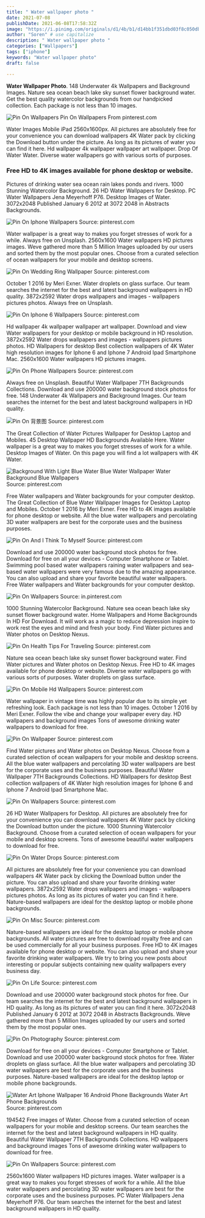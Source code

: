 ```yaml
---
title: " Water wallpaper photo "
date: 2021-07-08
publishDate: 2021-06-08T17:58:32Z
image: "https://i.pinimg.com/originals/d1/4b/b1/d14bb1f351dbd03f8c050dbc35392fb2.jpg"
author: "Soren" # use capitalize
description: " Water wallpaper photo "
categories: ["Wallpapers"]
tags: ["iphone"]
keywords: "Water wallpaper photo"
draft: false

---
```



**Water Wallpaper Photo**. 148 Underwater 4k Wallpapers and Background Images. Nature sea ocean beach lake sky sunset flower background water. Get the best quality watercolor backgrounds from our handpicked collection. Each package is not less than 10 images.

![Pin On Wallpapers](https://i.pinimg.com/originals/d1/4b/b1/d14bb1f351dbd03f8c050dbc35392fb2.jpg "Pin On Wallpapers")
Pin On Wallpapers From pinterest.com


Water Images Mobile iPad 2560x1600px. All pictures are absolutely free for your convenience you can download wallpapers 4K Water pack by clicking the Download button under the picture. As long as its pictures of water you can find it here. Hd wallpaper 4k wallpaper wallpaper art wallpaper. Drop Of Water Water. Diverse water wallpapers go with various sorts of purposes.

### Free HD to 4K images available for phone desktop or website.

Pictures of drinking water sea ocean rain lakes ponds and rivers. 1000 Stunning Watercolor Background. 26 HD Water Wallpapers for Desktop. PC Water Wallpapers Jena Meyerhoff P76. Desktop Images of Water. 3072x2048 Published January 6 2012 at 3072 2048 in Abstracts Backgrounds.


![Pin On Iphone Wallpapers](https://i.pinimg.com/originals/bb/07/d3/bb07d32e33509ce985cbe57754e91502.jpg "Pin On Iphone Wallpapers")
Source: pinterest.com

Water wallpaper is a great way to makes you forget stresses of work for a while. Always free on Unsplash. 2560x1600 Water wallpapers HD pictures images. Weve gathered more than 5 Million Images uploaded by our users and sorted them by the most popular ones. Choose from a curated selection of ocean wallpapers for your mobile and desktop screens.

![Pin On Wedding Ring Wallpaper](https://i.pinimg.com/originals/7f/4f/1c/7f4f1c34966130458a361d8f0edc977a.jpg "Pin On Wedding Ring Wallpaper")
Source: pinterest.com

October 1 2016 by Meri Exner. Water droplets on glass surface. Our team searches the internet for the best and latest background wallpapers in HD quality. 3872x2592 Water drops wallpapers and images - wallpapers pictures photos. Always free on Unsplash.

![Pin On Iphone 6 Wallpapers](https://i.pinimg.com/originals/86/00/92/860092aef3096e7c65982292b2550551.jpg "Pin On Iphone 6 Wallpapers")
Source: pinterest.com

Hd wallpaper 4k wallpaper wallpaper art wallpaper. Download and view Water wallpapers for your desktop or mobile background in HD resolution. 3872x2592 Water drops wallpapers and images - wallpapers pictures photos. HD Wallpapers for desktop Best collection wallpapers of 4K Water high resolution images for Iphone 6 and Iphone 7 Android Ipad Smartphone Mac. 2560x1600 Water wallpapers HD pictures images.

![Pin On Phone Wallpapers](https://i.pinimg.com/originals/82/0f/c2/820fc294d3ebec81259039d5d9fe43a8.jpg "Pin On Phone Wallpapers")
Source: pinterest.com

Always free on Unsplash. Beautiful Water Wallpaper 7TH Backgrounds Collections. Download and use 200000 water background stock photos for free. 148 Underwater 4k Wallpapers and Background Images. Our team searches the internet for the best and latest background wallpapers in HD quality.

![Pin On 背景图](https://i.pinimg.com/736x/21/77/10/217710881b10623ddba90dc77a72e444.jpg "Pin On 背景图")
Source: pinterest.com

The Great Collection of Water Pictures Wallpaper for Desktop Laptop and Mobiles. 45 Desktop Wallpaper HD Backgrounds Available Here. Water wallpaper is a great way to makes you forget stresses of work for a while. Desktop Images of Water. On this page you will find a lot wallpapers with 4K Water.

![Background With Light Blue Water Blue Water Wallpaper Water Background Blue Wallpapers](https://i.pinimg.com/originals/fc/fa/9b/fcfa9b380516309c424f78d486d0bc47.jpg "Background With Light Blue Water Blue Water Wallpaper Water Background Blue Wallpapers")
Source: pinterest.com

Free Water wallpapers and Water backgrounds for your computer desktop. The Great Collection of Blue Water Wallpaper Images for Desktop Laptop and Mobiles. October 1 2016 by Meri Exner. Free HD to 4K images available for phone desktop or website. All the blue water wallpapers and percolating 3D water wallpapers are best for the corporate uses and the business purposes.

![Pin On And I Think To Myself](https://i.pinimg.com/originals/7a/5c/3c/7a5c3ced37330b2be7c17f25046ebc48.jpg "Pin On And I Think To Myself")
Source: pinterest.com

Download and use 200000 water background stock photos for free. Download for free on all your devices - Computer Smartphone or Tablet. Swimming pool based water wallpapers raining water wallpapers and sea-based water wallpapers were very famous due to the amazing appearance. You can also upload and share your favorite beautiful water wallpapers. Free Water wallpapers and Water backgrounds for your computer desktop.

![Pin On Wallpapers](https://i.pinimg.com/originals/fe/d4/e2/fed4e2107372c05b19d704153c992d8c.jpg "Pin On Wallpapers")
Source: in.pinterest.com

1000 Stunning Watercolor Background. Nature sea ocean beach lake sky sunset flower background water. Home Wallpapers and Home Backgrounds In HD For Download. It will work as a magic to reduce depression inspire to work rest the eyes and mind and fresh your body. Find Water pictures and Water photos on Desktop Nexus.

![Pin On Health Tips For Traveling](https://i.pinimg.com/originals/d4/a5/f3/d4a5f35821e92babf036bd425669afd7.jpg "Pin On Health Tips For Traveling")
Source: pinterest.com

Nature sea ocean beach lake sky sunset flower background water. Find Water pictures and Water photos on Desktop Nexus. Free HD to 4K images available for phone desktop or website. Diverse water wallpapers go with various sorts of purposes. Water droplets on glass surface.

![Pin On Mobile Hd Wallpapers](https://i.pinimg.com/originals/69/ae/ac/69aeaceb1475fb982ea787106f8af2d0.jpg "Pin On Mobile Hd Wallpapers")
Source: pinterest.com

Water wallpaper in vintage time was highly popular due to its simple yet refreshing look. Each package is not less than 10 images. October 1 2016 by Meri Exner. Follow the vibe and change your wallpaper every day. HD wallpapers and background images Tons of awesome drinking water wallpapers to download for free.

![Pin On Wallpaper](https://i.pinimg.com/originals/64/a4/11/64a411b357243913fa225f9ed98a76ca.jpg "Pin On Wallpaper")
Source: pinterest.com

Find Water pictures and Water photos on Desktop Nexus. Choose from a curated selection of ocean wallpapers for your mobile and desktop screens. All the blue water wallpapers and percolating 3D water wallpapers are best for the corporate uses and the business purposes. Beautiful Water Wallpaper 7TH Backgrounds Collections. HD Wallpapers for desktop Best collection wallpapers of 4K Water high resolution images for Iphone 6 and Iphone 7 Android Ipad Smartphone Mac.

![Pin On Wallpapers](https://i.pinimg.com/originals/9b/a5/ac/9ba5ace45b8ba06484303da54cd71fed.jpg "Pin On Wallpapers")
Source: pinterest.com

26 HD Water Wallpapers for Desktop. All pictures are absolutely free for your convenience you can download wallpapers 4K Water pack by clicking the Download button under the picture. 1000 Stunning Watercolor Background. Choose from a curated selection of ocean wallpapers for your mobile and desktop screens. Tons of awesome beautiful water wallpapers to download for free.

![Pin On Water Drops](https://i.pinimg.com/originals/d2/36/20/d236205d9e169187646f2fadc16899fe.jpg "Pin On Water Drops")
Source: pinterest.com

All pictures are absolutely free for your convenience you can download wallpapers 4K Water pack by clicking the Download button under the picture. You can also upload and share your favorite drinking water wallpapers. 3872x2592 Water drops wallpapers and images - wallpapers pictures photos. As long as its pictures of water you can find it here. Nature-based wallpapers are ideal for the desktop laptop or mobile phone backgrounds.

![Pin On Misc](https://i.pinimg.com/originals/5d/81/e6/5d81e68032b1ad3c629406a73d4c4f38.jpg "Pin On Misc")
Source: pinterest.com

Nature-based wallpapers are ideal for the desktop laptop or mobile phone backgrounds. All water pictures are free to download royalty free and can be used commercially for all your business purposes. Free HD to 4K images available for phone desktop or website. You can also upload and share your favorite drinking water wallpapers. We try to bring you new posts about interesting or popular subjects containing new quality wallpapers every business day.

![Pin On Life](https://i.pinimg.com/originals/e0/99/35/e09935905e10168fcfe89ee71b58285e.jpg "Pin On Life")
Source: pinterest.com

Download and use 200000 water background stock photos for free. Our team searches the internet for the best and latest background wallpapers in HD quality. As long as its pictures of water you can find it here. 3072x2048 Published January 6 2012 at 3072 2048 in Abstracts Backgrounds. Weve gathered more than 5 Million Images uploaded by our users and sorted them by the most popular ones.

![Pin On Photography](https://i.pinimg.com/originals/91/35/86/913586eadeea9bccb659395684b831d7.jpg "Pin On Photography")
Source: pinterest.com

Download for free on all your devices - Computer Smartphone or Tablet. Download and use 200000 water background stock photos for free. Water droplets on glass surface. All the blue water wallpapers and percolating 3D water wallpapers are best for the corporate uses and the business purposes. Nature-based wallpapers are ideal for the desktop laptop or mobile phone backgrounds.

![Water Art Iphone Wallpaper 16 Android Phone Backgrounds Water Art Phone Backgrounds](https://i.pinimg.com/originals/c8/37/4f/c8374f45c82b78befce67d225d2db805.jpg "Water Art Iphone Wallpaper 16 Android Phone Backgrounds Water Art Phone Backgrounds")
Source: pinterest.com

194542 Free images of Water. Choose from a curated selection of ocean wallpapers for your mobile and desktop screens. Our team searches the internet for the best and latest background wallpapers in HD quality. Beautiful Water Wallpaper 7TH Backgrounds Collections. HD wallpapers and background images Tons of awesome drinking water wallpapers to download for free.

![Pin On Wallpapers](https://i.pinimg.com/originals/d1/4b/b1/d14bb1f351dbd03f8c050dbc35392fb2.jpg "Pin On Wallpapers")
Source: pinterest.com

2560x1600 Water wallpapers HD pictures images. Water wallpaper is a great way to makes you forget stresses of work for a while. All the blue water wallpapers and percolating 3D water wallpapers are best for the corporate uses and the business purposes. PC Water Wallpapers Jena Meyerhoff P76. Our team searches the internet for the best and latest background wallpapers in HD quality.

